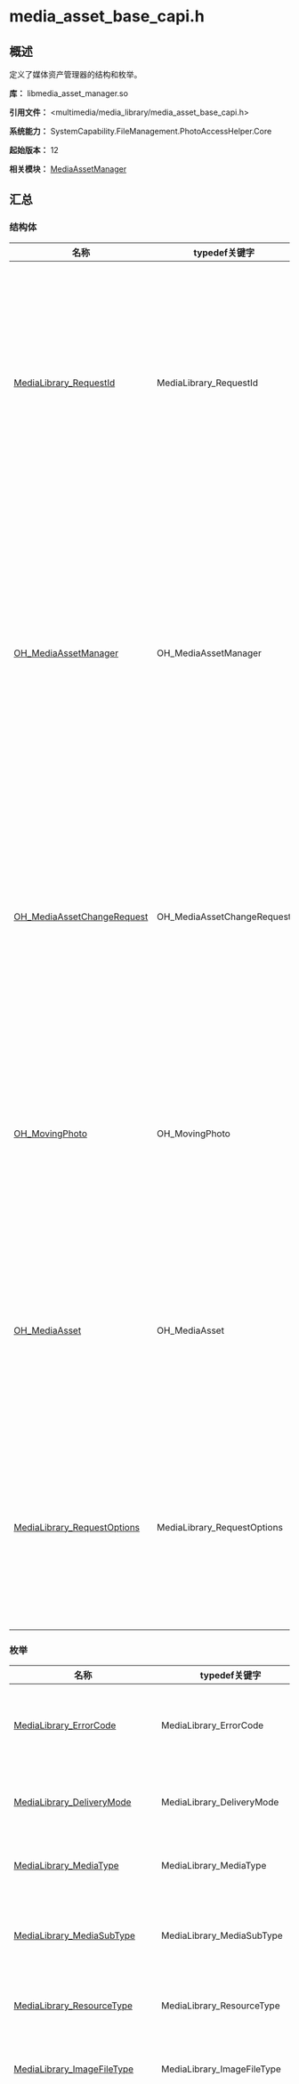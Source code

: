 # media_asset_base_capi.h

## 概述

定义了媒体资产管理器的结构和枚举。

**库：** libmedia_asset_manager.so

**引用文件：** <multimedia/media_library/media_asset_base_capi.h>

**系统能力：** SystemCapability.FileManagement.PhotoAccessHelper.Core

**起始版本：** 12

**相关模块：** [MediaAssetManager](capi-mediaassetmanager.md)

## 汇总

### 结构体

| 名称 | typedef关键字 | 描述 |
| -- | -- | -- |
| [MediaLibrary_RequestId](capi-mediaassetmanager-medialibrary-requestid.md) | MediaLibrary_RequestId | 定义请求Id。<br>当请求媒体库资源时，会返回此类型。<br>请求Id可用于取消请求。 |
| [OH_MediaAssetManager](capi-mediaassetmanager-oh-mediaassetmanager.md) | OH_MediaAssetManager | 定义媒体资产管理器。<br>此结构提供了请求媒体库资源的能力。<br>如果创建失败，则返回空指针。 |
| [OH_MediaAssetChangeRequest](capi-mediaassetmanager-oh-mediaassetchangerequest.md) | OH_MediaAssetChangeRequest | 定义媒体资产更改请求。<br>此结构体提供了处理媒体资产更改请求的能力。 |
| [OH_MovingPhoto](capi-mediaassetmanager-oh-movingphoto.md) | OH_MovingPhoto | 定义动态照片。<br>此结构体提供了获取关于动态照片的信息的能力。 |
| [OH_MediaAsset](capi-mediaassetmanager-oh-mediaasset.md) | OH_MediaAsset | 定义媒体资产。<br>此结构体提供了封装文件资源属性的能力。 |
| [MediaLibrary_RequestOptions](capi-mediaassetmanager-medialibrary-requestoptions.md) | MediaLibrary_RequestOptions | 请求策略模式配置项。<br>此结构体为媒体资源请求策略模式配置项。 |

### 枚举

| 名称 | typedef关键字 | 描述 |
| -- | -- | -- |
| [MediaLibrary_ErrorCode](#medialibrary_errorcode) | MediaLibrary_ErrorCode | 媒体库错误代码的枚举。 |
| [MediaLibrary_DeliveryMode](#medialibrary_deliverymode) | MediaLibrary_DeliveryMode | 请求资源分发模式。 |
| [MediaLibrary_MediaType](#medialibrary_mediatype) | MediaLibrary_MediaType | 媒体类型的枚举。 |
| [MediaLibrary_MediaSubType](#medialibrary_mediasubtype) | MediaLibrary_MediaSubType | 媒体资源子类型的枚举。 |
| [MediaLibrary_ResourceType](#medialibrary_resourcetype) | MediaLibrary_ResourceType | 资源类型的枚举。 |
| [MediaLibrary_ImageFileType](#medialibrary_imagefiletype) | MediaLibrary_ImageFileType | 图像文件类型的枚举。 |
| [MediaLibrary_MediaQuality](#medialibrary_mediaquality) | MediaLibrary_MediaQuality | 媒体资源质量枚举。此枚举与请求媒体资源时定义的分发模式有关。 |
| [MediaLibrary_MediaContentType](#medialibrary_mediacontenttype) | MediaLibrary_MediaContentType | 媒体内容类型的枚举。 |

### 函数

| 名称 | typedef关键字 | 描述 |
| -- | -- | -- |
| [typedef void (\*OH_MediaLibrary_OnDataPrepared)(int32_t result, MediaLibrary_RequestId requestId)](#oh_medialibrary_ondataprepared) | OH_MediaLibrary_OnDataPrepared | 当所请求的媒体资源准备完成时会触发回调。 |
| [typedef void (\*OH_MediaLibrary_OnImageDataPrepared)(MediaLibrary_ErrorCode result,MediaLibrary_RequestId requestId, MediaLibrary_MediaQuality mediaQuality, MediaLibrary_MediaContentType type,OH_ImageSourceNative* imageSourceNative)](#oh_medialibrary_onimagedataprepared) | OH_MediaLibrary_OnImageDataPrepared | 当请求的图像源准备就绪时会触发回调。 |
| [typedef void (\*OH_MediaLibrary_OnMovingPhotoDataPrepared)(MediaLibrary_ErrorCode result,MediaLibrary_RequestId requestId, MediaLibrary_MediaQuality mediaQuality, MediaLibrary_MediaContentType type,OH_MovingPhoto* movingPhoto)](#oh_medialibrary_onmovingphotodataprepared) | OH_MediaLibrary_OnMovingPhotoDataPrepared | 当请求的动态照片准备就绪时会触发回调。 |

### 变量

| 名称 | 描述 |
| -- | -- |
| static const int32_t UUID_STR_MAX_LENGTH = 37 | 定义UUID最大长度。这个常量定义了UUID字符串的最大长度。<br>**起始版本：** 12 |

## 枚举类型说明

### MediaLibrary_ErrorCode

```
enum MediaLibrary_ErrorCode
```

**描述**

媒体库错误代码的枚举。

**起始版本：** 12

| 枚举项 | 描述 |
| -- | -- |
| MEDIA_LIBRARY_OK = 0 | 媒体库结果正常。 |
| MEDIA_LIBRARY_PERMISSION_DENIED = 201 | 权限被拒绝。 |
| MEDIA_LIBRARY_PARAMETER_ERROR = 401 | 强制参数未指定，参数类型不正确或参数验证失败。 |
| MEDIA_LIBRARY_NO_SUCH_FILE = 23800101 | 文件不存在。 |
| MEDIA_LIBRARY_INVALID_DISPLAY_NAME = 23800102 | 显示名称无效。 |
| MEDIA_LIBRARY_INVALID_ASSET_URI = 23800103 | 资产uri无效。 |
| MEDIA_LIBRARY_INVALID_PHOTO_KEY = 23800104 | PhotoKey无效。 |
| MEDIA_LIBRARY_OPERATION_NOT_SUPPORTED = 23800201 | 不支持该操作。 |
| MEDIA_LIBRARY_INTERNAL_SYSTEM_ERROR = 23800301 | 内部系统错误。建议重试并检查日志。可能的原因：<br>1. 数据库已损坏。<br>2. 文件系统异常。<br>3. IPC请求超时。 |

### MediaLibrary_DeliveryMode

```
enum MediaLibrary_DeliveryMode
```

**描述**

请求资源分发模式。

快速分发：不考虑资源质量，直接基于现有资源返回。

高质量分发：返回高质量资源，若没有，则触发生成高质量资源，成功后才返回。

均衡分发：若存在高质量资源，则直接返回高质量资源。否则，先返回低质量资源，并触发生成高质量资源，成功后再返回一次高质量资源。

**起始版本：** 12

| 枚举项 | 描述 |
| -- | -- |
| MEDIA_LIBRARY_FAST_MODE = 0 | 快速分发。 |
| MEDIA_LIBRARY_HIGH_QUALITY_MODE = 1 | 高质量分发。 |
| MEDIA_LIBRARY_BALANCED_MODE = 2 | 均衡分发。 |

### MediaLibrary_MediaType

```
enum MediaLibrary_MediaType
```

**描述**

媒体类型的枚举。

**起始版本：** 12

| 枚举项 | 描述 |
| -- | -- |
| MEDIA_LIBRARY_IMAGE = 1 | 图像资产。 |
| MEDIA_LIBRARY_VIDEO = 2 | 视频资产。 |

### MediaLibrary_MediaSubType

```
enum MediaLibrary_MediaSubType
```

**描述**

媒体资源子类型的枚举。

**起始版本：** 12

| 枚举项 | 描述 |
| -- | -- |
| MEDIA_LIBRARY_DEFAULT = 0 | 默认照片类型。 |
| MEDIA_LIBRARY_MOVING_PHOTO = 3 | 动态照片类型。 |
| MEDIA_LIBRARY_BURST = 4 | 连拍照片类型。 |

### MediaLibrary_ResourceType

```
enum MediaLibrary_ResourceType
```

**描述**

资源类型的枚举。

**起始版本：** 12

| 枚举项 | 描述 |
| -- | -- |
| MEDIA_LIBRARY_IMAGE_RESOURCE = 1 | 图像资源。 |
| MEDIA_LIBRARY_VIDEO_RESOURCE = 2 | 视频资源。 |

### MediaLibrary_ImageFileType

```
enum MediaLibrary_ImageFileType
```

**描述**

图像文件类型的枚举。

**起始版本：** 12

| 枚举项 | 描述 |
| -- | -- |
| MEDIA_LIBRARY_IMAGE_JPEG = 1 | JPEG类型。 |
| MEDIA_LIBRARY_FILE_VIDEO = 3 | MPEG类型。<br>**起始版本：** 19 |

### MediaLibrary_MediaQuality

```
enum MediaLibrary_MediaQuality
```

**描述**

媒体资源质量枚举。

此枚举与请求媒体资源时定义的分发模式有关。

快速分发：不考虑资源质量，直接基于现有资源返回。

高质量分发：返回高质量资源，若没有，则触发生成高质量资源，成功后才返回。

均衡分发：若存在高质量资源，则直接返回高质量资源。否则，先返回低质量资源，并触发生成高质量资源，成功后再返回一次高质量资源。

**起始版本：** 12

| 枚举项 | 描述 |
| -- | -- |
| MEDIA_LIBRARY_QUALITY_FAST = 1 | 不考虑资源质量，直接返回的现有资源。 |
| MEDIA_LIBRARY_QUALITY_FULL = 2 | 高质量资源。 |

### MediaLibrary_MediaContentType

```
enum MediaLibrary_MediaContentType
```

**描述**

媒体内容类型的枚举。

**起始版本：** 12

| 枚举项 | 描述 |
| -- | -- |
| MEDIA_LIBRARY_COMPRESSED = 1 | 压缩媒体内容类型。 |
| MEDIA_LIBRARY_PICTURE_OBJECT = 2 | 图片对象媒体内容类型。 |


## 函数说明

### OH_MediaLibrary_OnDataPrepared()

```
typedef void (*OH_MediaLibrary_OnDataPrepared)(int32_t result, MediaLibrary_RequestId requestId)
```

**描述**

当所请求的媒体资源准备完成时会触发回调。

**起始版本：** 12


**参数：**

| 参数项 | 描述 |
| -- | -- |
| int32_t result | 请求资源处理的结果。 |
|  MediaLibrary_RequestId requestId | 请求Id。 |

### OH_MediaLibrary_OnImageDataPrepared()

```
typedef void (*OH_MediaLibrary_OnImageDataPrepared)(MediaLibrary_ErrorCode result,MediaLibrary_RequestId requestId, MediaLibrary_MediaQuality mediaQuality, MediaLibrary_MediaContentType type,OH_ImageSourceNative* imageSourceNative)
```

**描述**

当请求的图像源准备就绪时会触发回调。

**起始版本：** 12


**参数：**

| 参数项 | 描述 |
| -- | -- |
| [MediaLibrary_ErrorCode](#medialibrary_errorcode) result | 处理所请求资源的结果[MediaLibrary_ErrorCode](#medialibrary_errorcode)。 |
| [MediaLibrary_RequestId](capi-mediaassetmanager-medialibrary-requestid.md) requestId | 请求的[MediaLibrary_RequestId](capi-mediaassetmanager-medialibrary-requestid.md)。 |
|  [MediaLibrary_MediaQuality](capi-media-asset-base-capi-h.md#medialibrary_mediaquality) mediaQuality | 请求源的[MediaLibrary_MediaQuality](capi-media-asset-base-capi-h.md#medialibrary_mediaquality)。 |
|  [MediaLibrary_MediaContentType](capi-media-asset-base-capi-h.md#medialibrary_mediacontenttype) type | 请求源的[MediaLibrary_MediaContentType](capi-media-asset-base-capi-h.md#medialibrary_mediacontenttype)。 |
| [OH_ImageSourceNative](../apis-image-kit/capi-image-nativemodule-oh-imagesourcenative.md)* imageSourceNative | 当请求的图像源准备就绪时获取[OH_ImageSourceNative](../apis-image-kit/capi-image-nativemodule-oh-imagesourcenative.md)。 |

### OH_MediaLibrary_OnMovingPhotoDataPrepared()

```
typedef void (*OH_MediaLibrary_OnMovingPhotoDataPrepared)(MediaLibrary_ErrorCode result,MediaLibrary_RequestId requestId, MediaLibrary_MediaQuality mediaQuality, MediaLibrary_MediaContentType type,OH_MovingPhoto* movingPhoto)
```

**描述**

当请求的动态照片准备就绪时会触发回调。

**起始版本：** 13


**参数：**

| 参数项 | 描述 |
| -- | -- |
| [MediaLibrary_ErrorCode](#medialibrary_errorcode) result | 处理所请求资源的结果[MediaLibrary_ErrorCode](capi-media-asset-base-capi-h.md#medialibrary_errorcode)。 |
| [MediaLibrary_RequestId](capi-mediaassetmanager-medialibrary-requestid.md) requestId | 请求的[MediaLibrary_RequestId](capi-mediaassetmanager-medialibrary-requestid.md)。 |
|  [MediaLibrary_MediaQuality](capi-media-asset-base-capi-h.md#medialibrary_mediaquality) mediaQuality | 请求资源的[MediaLibrary_MediaQuality](capi-media-asset-base-capi-h.md#medialibrary_mediaquality)。 |
|  [MediaLibrary_MediaContentType](capi-media-asset-base-capi-h.md#medialibrary_mediacontenttype) type | 请求资源的[MediaLibrary_MediaContentType](capi-media-asset-base-capi-h.md#medialibrary_mediacontenttype)。 |
| [OH_MovingPhoto](capi-mediaassetmanager-oh-movingphoto.md)* movingPhoto | 当请求的动态图片准备就绪时获取[OH_MovingPhoto](capi-mediaassetmanager-oh-movingphoto.md)。 |


